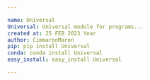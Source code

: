 ```yaml
---

name: Universal
Universal: Universal module for programs...
created at: 25 FEB 2023 Year
author: CimmaronMaron
pip: pip install Universal
conda: conda install Universal
easy_install: easy_install Universal

---
```

